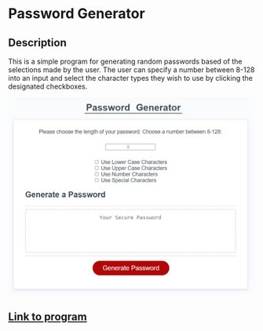 # Password Generator

## Description
This is a simple program for generating random passwords based of the selections made by the user.
The user can specify a number between 8-128 into an input and select the character types they wish to use by clicking the designated checkboxes.

![](screenshot.png)  

## [Link to program](https://chriskurz098.github.io/password-generator/)
